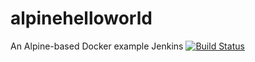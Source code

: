 # alpinehelloworld
An Alpine-based Docker example
Jenkins
[![Build Status](http://192.168.56.16:8080/buildStatus/icon?job=deployement)](http://192.168.56.16:8080/job/deployement/)
